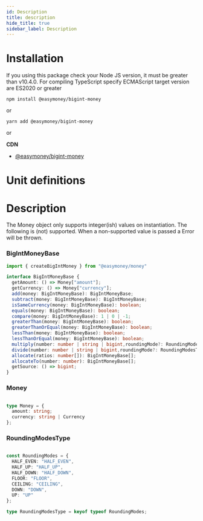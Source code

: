 ```yaml
---
id: Description
title: description
hide_title: true
sidebar_label: Description
---
```


# Installation

If you using this package check your Node JS version, it must be greater than v10.4.0. For compiling TypeScript specify ECMAScript target version are ES2020 or greater

```
npm install @easymoney/bigint-money
```
or
```
yarn add @easymoney/bigint-money
```
or

**CDN**
 - [@easymoney/bigint-money](https://unpkg.com/@easymoney/bigint-money)



# Unit definitions

# Description

The Money object only supports integer(ish) values on instantiation. The following is (not) supported. When a non-supported value is passed a Error will be thrown.

### BigIntMoneyBase


```ts
import { createBigIntMoney } from "@easymoney/money"

interface BigIntMoneyBase {
  getAmount: () => Money["amount"];
  getCurrency: () => Money["currency"];
  add(money: BigIntMoneyBase): BigIntMoneyBase;
  subtract(money: BigIntMoneyBase): BigIntMoneyBase;
  isSameCurrency(money: BigIntMoneyBase): boolean;
  equals(money: BigIntMoneyBase): boolean;
  compare(money: BigIntMoneyBase): 1 | 0 | -1;
  greaterThan(money: BigIntMoneyBase): boolean;
  greaterThanOrEqual(money: BigIntMoneyBase): boolean;
  lessThan(money: BigIntMoneyBase): boolean;
  lessThanOrEqual(money: BigIntMoneyBase): boolean;
  multiply(number: number | string | bigint,roundingMode?: RoundingModesType): BigIntMoneyBase;
  divide(number: number | string | bigint,roundingMode?: RoundingModesType): BigIntMoneyBase;
  allocate(ratios: number[]): BigIntMoneyBase[];
  allocateTo(number: number): BigIntMoneyBase[];
  getSource: () => bigint;
}

```


### Money

```ts

type Money = {
  amount: string;
  currency: string | Currency
};

```


### RoundingModesType

```ts

const RoundingModes = {
  HALF_EVEN: "HALF_EVEN",
  HALF_UP: "HALF_UP",
  HALF_DOWN: "HALF_DOWN",
  FLOOR: "FLOOR",
  CEILING: "CEILING",
  DOWN: "DOWN",
  UP: "UP"
};

type RoundingModesType = keyof typeof RoundingModes;

```

